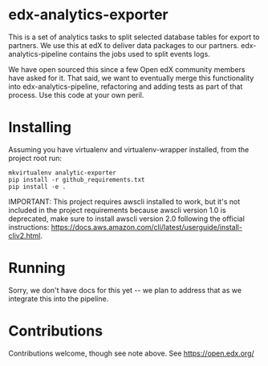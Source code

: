 edx-analytics-exporter
===============

This is a set of analytics tasks to split selected database tables for export to
partners. We use this at edX to deliver data packages to our
partners. edx-analytics-pipeline contains the jobs used to split events logs.

We have open sourced this since a few Open edX community members have asked for
it. That said, we want to eventually merge this functionality into
edx-analytics-pipeline, refactoring and adding tests as part of that
process. Use this code at your own peril.


Installing
==========

Assuming you have virtualenv and virtualenv-wrapper installed, from the 
project root run:

```
mkvirtualenv analytic-exporter
pip install -r github_requirements.txt
pip install -e .
```

IMPORTANT: This project requires awscli installed to work, but it's not included in the project requirements
because awscli version 1.0 is deprecated, make sure to install awscli version 2.0 following the official instructions: https://docs.aws.amazon.com/cli/latest/userguide/install-cliv2.html.

Running
=======

Sorry, we don't have docs for this yet -- we plan to address that as we 
integrate this into the pipeline. 


Contributions
============

Contributions welcome, though see note above. See https://open.edx.org/
